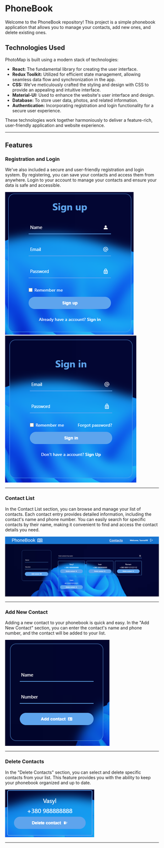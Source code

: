 # PhoneBook

Welcome to the PhoneBook repository! This project is a simple phonebook
application that allows you to manage your contacts, add new ones, and delete
existing ones.

## Technologies Used

PhotoMap is built using a modern stack of technologies:

- **React:** The fundamental library for creating the user interface.
- **Redux Toolkit:** Utilized for efficient state management, allowing seamless
  data flow and synchronization in the app.
- **CSS:** We've meticulously crafted the styling and design with CSS to provide
  an appealing and intuitive interface.
- **Material-UI:** Used to enhance the website's user interface and design.
- **Database:** To store user data, photos, and related information.
- **Authentication:** Incorporating registration and login functionality for a
  secure user experience.

These technologies work together harmoniously to deliver a feature-rich,
user-friendly application and website experience.

---

## Features

### Registration and Login

We've also included a secure and user-friendly registration and login system. By
registering, you can save your contacts and access them from anywhere. Login to
your account to manage your contacts and ensure your data is safe and
accessible.

![Registration and Login](/assets/photoForReadme/login.png)![Registration and Login](/assets/photoForReadme/logup.png)

---

### Contact List

In the Contact List section, you can browse and manage your list of contacts.
Each contact entry provides detailed information, including the contact's name
and phone number. You can easily search for specific contacts by their name,
making it convenient to find and access the contact details you need.

![Contact List](/assets/photoForReadme/ContactsPage.png)

---

### Add New Contact

Adding a new contact to your phonebook is quick and easy. In the "Add New
Contact" section, you can enter the contact's name and phone number, and the
contact will be added to your list.

![Add New Contact](/assets/photoForReadme/AddContact.png)

---

### Delete Contacts

In the "Delete Contacts" section, you can select and delete specific contacts
from your list. This feature provides you with the ability to keep your
phonebook organized and up to date.

![Delete Contacts](/assets/photoForReadme/DeleteContact.png)

---
